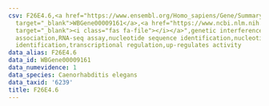 ```yaml
---
csv: F26E4.6,<a href="https://www.ensembl.org/Homo_sapiens/Gene/Summary?db=core;g=WBGene00009161"
  target="_blank">WBGene00009161</a>,<a href="https://www.ncbi.nlm.nih.gov/pubmed/27496166"
  target="_blank"><i class="fas fa-file"></i></a>",genetic interference,functional
  association,RNA-seq assay,nucleotide sequence identification,nucleotide sequence
  identification,transcriptional regulation,up-regulates activity
data_alias: F26E4.6
data_id: WBGene00009161
data_numevidence: 1
data_species: Caenorhabditis elegans
data_taxid: '6239'
title: F26E4.6
---
```

